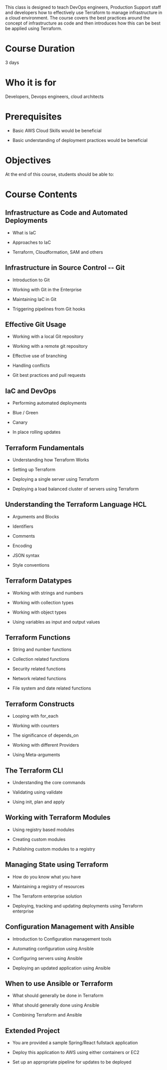 This class is designed to teach DevOps engineers, Production Support
staff and developers how to effectively use Terraform to manage
infrastructure in a cloud environment. The course covers the best
practices around the concept of infrastructure as code and then
introduces how this can be best be applied using Terraform.

# Course Duration

3 days

# Who it is for

Developers, Devops engineers, cloud architects

# Prerequisites

-   Basic AWS Cloud Skills would be beneficial

-   Basic understanding of deployment practices would be beneficial

# Objectives

At the end of this course, students should be able to:

# Course Contents

## Infrastructure as Code and Automated Deployments 

-   What is IaC

-   Approaches to IaC

-   Terraform, Cloudformation, SAM and others

## Infrastructure in Source Control -- Git 

-   Introduction to Git

-   Working with Git in the Enterprise

-   Maintaining IaC in Git

-   Triggering pipelines from Git hooks

## Effective Git Usage 

-   Working with a local Git repository

-   Working with a remote git repository

-   Effective use of branching

-   Handling conflicts

-   Git best practices and pull requests

## IaC and DevOps 

-   Performing automated deployments

-   Blue / Green

-   Canary

-   In place rolling updates

## Terraform Fundamentals 

-   Understanding how Terraform Works

-   Setting up Terraform

-   Deploying a single server using Terraform

-   Deploying a load balanced cluster of servers using Terraform

## Understanding the Terraform Language HCL 

-   Arguments and Blocks

-   Identifiers

-   Comments

-   Encoding

-   JSON syntax

-   Style conventions

## Terraform Datatypes 

-   Working with strings and numbers

-   Working with collection types

-   Working with object types

-   Using variables as input and output values

## Terraform Functions 

-   String and number functions

-   Collection related functions

-   Security related functions

-   Network related functions

-   File system and date related functions

## Terraform Constructs 

-   Looping with for_each

-   Working with counters

-   The significance of depends_on

-   Working with different Providers

-   Using Meta-arguments

## The Terraform CLI 

-   Understanding the core commands

-   Validating using validate

-   Using init, plan and apply

## Working with Terraform Modules 

-   Using registry based modules

-   Creating custom modules

-   Publishing custom modules to a registry

## Managing State using Terraform 

-   How do you know what you have

-   Maintaining a registry of resources

-   The Terraform enterprise solution

-   Deploying, tracking and updating deployments using Terraform
    enterprise

## Configuration Management with Ansible 

-   Introduction to Configuration management tools

-   Automating configuration using Ansible

-   Configuring servers using Ansible

-   Deploying an updated application using Ansible

## When to use Ansible or Terraform 

-   What should generally be done in Terraform

-   What should generally done using Ansible

-   Combining Terraform and Ansible

## Extended Project 

-   You are provided a sample Spring/React fullstack application

-   Deploy this application to AWS using either containers or EC2

-   Set up an appropriate pipeline for updates to be deployed

 
